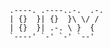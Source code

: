 
    .----. .----..-.  .-.
    | {}  }| {}  }\ \/ / 
    | {}  }| .-. \ }  {  
    `----' `-' `-' `--'  
     
